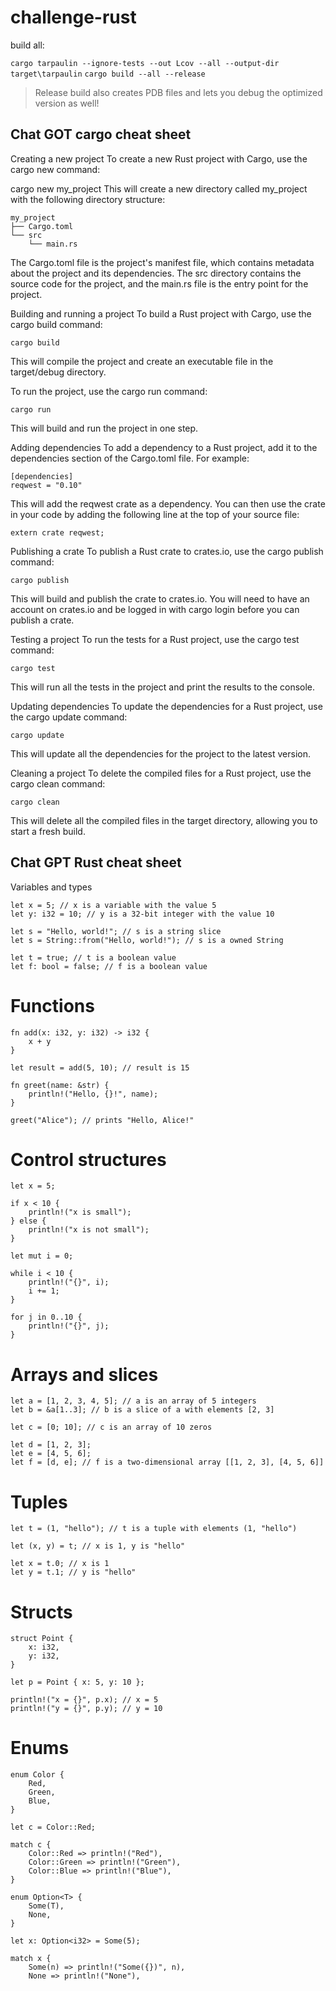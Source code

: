 # challenge-rust

build all: 

``cargo tarpaulin --ignore-tests --out Lcov --all --output-dir target\tarpaulin``
``cargo build --all --release``
> Release build also creates PDB files and lets you debug the optimized version as well!



## Chat GOT cargo cheat sheet

Creating a new project
To create a new Rust project with Cargo, use the cargo new command:


cargo new my_project
This will create a new directory called my_project with the following directory structure:

```
my_project
├── Cargo.toml
└── src
    └── main.rs
```
The Cargo.toml file is the project's manifest file, which contains metadata about the project and its dependencies. The src directory contains the source code for the project, and the main.rs file is the entry point for the project.

Building and running a project
To build a Rust project with Cargo, use the cargo build command:

```
cargo build
```

This will compile the project and create an executable file in the target/debug directory.

To run the project, use the cargo run command:

```
cargo run
```

This will build and run the project in one step.

Adding dependencies
To add a dependency to a Rust project, add it to the dependencies section of the Cargo.toml file. For example:

```
[dependencies]
reqwest = "0.10"
```
This will add the reqwest crate as a dependency. You can then use the crate in your code by adding the following line at the top of your source file:

```
extern crate reqwest;
```
Publishing a crate
To publish a Rust crate to crates.io, use the cargo publish command:

```
cargo publish
```
This will build and publish the crate to crates.io. You will need to have an account on crates.io and be logged in with cargo login before you can publish a crate.

Testing a project
To run the tests for a Rust project, use the cargo test command:

```
cargo test
```
This will run all the tests in the project and print the results to the console.

Updating dependencies
To update the dependencies for a Rust project, use the cargo update command:

```
cargo update
```
This will update all the dependencies for the project to the latest version.

Cleaning a project
To delete the compiled files for a Rust project, use the cargo clean command:

```
cargo clean
```
This will delete all the compiled files in the target directory, allowing you to start a fresh build.

## Chat GPT Rust cheat sheet
Variables and types
```
let x = 5; // x is a variable with the value 5
let y: i32 = 10; // y is a 32-bit integer with the value 10

let s = "Hello, world!"; // s is a string slice
let s = String::from("Hello, world!"); // s is a owned String

let t = true; // t is a boolean value
let f: bool = false; // f is a boolean value
```
# Functions
```
fn add(x: i32, y: i32) -> i32 {
    x + y
}

let result = add(5, 10); // result is 15

fn greet(name: &str) {
    println!("Hello, {}!", name);
}

greet("Alice"); // prints "Hello, Alice!"
```

# Control structures
```
let x = 5;

if x < 10 {
    println!("x is small");
} else {
    println!("x is not small");
}

let mut i = 0;

while i < 10 {
    println!("{}", i);
    i += 1;
}

for j in 0..10 {
    println!("{}", j);
}
```

# Arrays and slices
```
let a = [1, 2, 3, 4, 5]; // a is an array of 5 integers
let b = &a[1..3]; // b is a slice of a with elements [2, 3]

let c = [0; 10]; // c is an array of 10 zeros

let d = [1, 2, 3];
let e = [4, 5, 6];
let f = [d, e]; // f is a two-dimensional array [[1, 2, 3], [4, 5, 6]]
```
# Tuples
```
let t = (1, "hello"); // t is a tuple with elements (1, "hello")

let (x, y) = t; // x is 1, y is "hello"

let x = t.0; // x is 1
let y = t.1; // y is "hello"
```
# Structs
```
struct Point {
    x: i32,
    y: i32,
}

let p = Point { x: 5, y: 10 };

println!("x = {}", p.x); // x = 5
println!("y = {}", p.y); // y = 10
```
# Enums
```
enum Color {
    Red,
    Green,
    Blue,
}

let c = Color::Red;

match c {
    Color::Red => println!("Red"),
    Color::Green => println!("Green"),
    Color::Blue => println!("Blue"),
}

enum Option<T> {
    Some(T),
    None,
}

let x: Option<i32> = Some(5);

match x {
    Some(n) => println!("Some({})", n),
    None => println!("None"),
```
